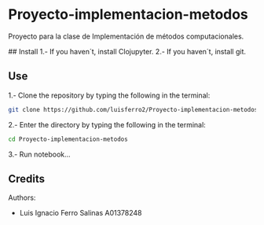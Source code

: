 # Proyecto-implementacion-metodos
Proyecto para la clase de Implementación de métodos computacionales.

## Install
1.- If you haven´t, install Clojupyter.
2.- If you haven´t, install git.

## Use
1.- Clone the repository by typing the following in the terminal:

```sh
git clone https://github.com/luisferro2/Proyecto-implementacion-metodos.git
```
2.- Enter the directory by typing the following in the terminal:
```sh
cd Proyecto-implementacion-metodos
```
3.- Run notebook...

## Credits
Authors:
* Luis Ignacio Ferro Salinas A01378248
